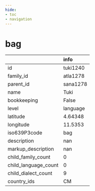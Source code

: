 ```yaml
---
hide:
- toc
- navigation
---
```

# bag
|                      | info     |
|:---------------------|:---------|
| id                   | tuki1240 |
| family_id            | atla1278 |
| parent_id            | sana1278 |
| name                 | Tuki     |
| bookkeeping          | False    |
| level                | language |
| latitude             | 4.64348  |
| longitude            | 11.5353  |
| iso639P3code         | bag      |
| description          | nan      |
| markup_description   | nan      |
| child_family_count   | 0        |
| child_language_count | 0        |
| child_dialect_count  | 9        |
| country_ids          | CM       |